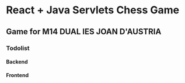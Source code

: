 # React + Java Servlets Chess Game
## Game for M14 DUAL IES JOAN D'AUSTRIA

### Todolist

#### Backend

#### Frontend

